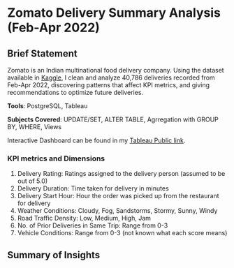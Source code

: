 # Zomato Delivery Summary Analysis (Feb-Apr 2022)
## Brief Statement
Zomato is an Indian multinational food delivery company. Using the dataset available in [Kaggle](https://www.kaggle.com/datasets/saurabhbadole/zomato-delivery-operations-analytics-dataset/data), I clean and analyze 40,786 deliveries recorded from Feb-Apr 2022, discovering patterns that affect KPI metrics, and giving recommendations to optimize future deliveries.

**Tools**: PostgreSQL, Tableau 

**Subjects Covered**: UPDATE/SET, ALTER TABLE, Agrregation with GROUP BY, WHERE, Views

Interactive Dashboard can be found in my [Tableau Public link](https://public.tableau.com/views/ZomatoDeliverySummaryFeb-Apr2022/Dashboard1?:language=en-US&:sid=&:redirect=auth&:display_count=n&:origin=viz_share_link).

### KPI metrics and Dimensions
1. Delivery Rating: Ratings assigned to the delivery person (assumed to be out of 5.0)
2. Delivery Duration: Time taken for delivery in minutes
3. Delivery Start Hour: Hour the order was picked up from the restaurant for delivery
4. Weather Conditions: Cloudy, Fog, Sandstorms, Stormy, Sunny, Windy
5. Road Traffic Density: Low, Medium, High, Jam
6. No. of Prior Deliveries in Same Trip: Range from 0-3
7. Vehicle Conditions: Range from 0-3 (not known what each score means)

## Summary of Insights
